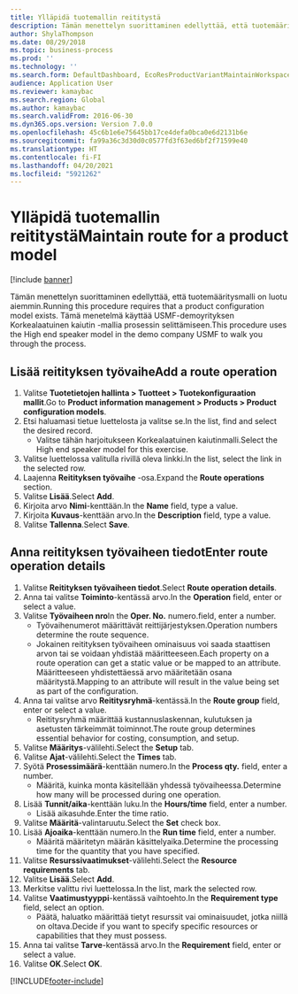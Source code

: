 ```yaml
---
title: Ylläpidä tuotemallin reititystä
description: Tämän menettelyn suorittaminen edellyttää, että tuotemääritysmalli on luotu aiemmin.
author: ShylaThompson
ms.date: 08/29/2018
ms.topic: business-process
ms.prod: ''
ms.technology: ''
ms.search.form: DefaultDashboard, EcoResProductVariantMaintainWorkspace, PCProductConfigurationModelListPage, PCProductConfigurationModelDetails, PCRouteOperationDetails, WrkCtrCapabilityLookUp
audience: Application User
ms.reviewer: kamaybac
ms.search.region: Global
ms.author: kamaybac
ms.search.validFrom: 2016-06-30
ms.dyn365.ops.version: Version 7.0.0
ms.openlocfilehash: 45c6b1e6e75645bb17ce4defa0bca0e6d2131b6e
ms.sourcegitcommit: fa99a36c3d30d0c0577fd3f63ed6bf2f71599e40
ms.translationtype: HT
ms.contentlocale: fi-FI
ms.lasthandoff: 04/20/2021
ms.locfileid: "5921262"
---
```

# <a name="maintain-route-for-a-product-model"></a><span data-ttu-id="e7510-103">Ylläpidä tuotemallin reititystä</span><span class="sxs-lookup"><span data-stu-id="e7510-103">Maintain route for a product model</span></span>

[!include [banner](../../includes/banner.md)]

<span data-ttu-id="e7510-104">Tämän menettelyn suorittaminen edellyttää, että tuotemääritysmalli on luotu aiemmin.</span><span class="sxs-lookup"><span data-stu-id="e7510-104">Running this procedure requires that a product configuration model exists.</span></span> <span data-ttu-id="e7510-105">Tämä menetelmä käyttää USMF-demoyrityksen Korkealaatuinen kaiutin -mallia prosessin selittämiseen.</span><span class="sxs-lookup"><span data-stu-id="e7510-105">This procedure uses the High end speaker model in the demo company USMF to walk you through the process.</span></span>

## <a name="add-a-route-operation"></a><span data-ttu-id="e7510-106">Lisää reitityksen työvaihe</span><span class="sxs-lookup"><span data-stu-id="e7510-106">Add a route operation</span></span>

1. <span data-ttu-id="e7510-107">Valitse **Tuotetietojen hallinta \> Tuotteet \> Tuotekonfiguraation mallit**.</span><span class="sxs-lookup"><span data-stu-id="e7510-107">Go to **Product information management \> Products \> Product configuration models**.</span></span>
1. <span data-ttu-id="e7510-108">Etsi haluamasi tietue luettelosta ja valitse se.</span><span class="sxs-lookup"><span data-stu-id="e7510-108">In the list, find and select the desired record.</span></span>
    * <span data-ttu-id="e7510-109">Valitse tähän harjoitukseen Korkealaatuinen kaiutinmalli.</span><span class="sxs-lookup"><span data-stu-id="e7510-109">Select the High end speaker model for this exercise.</span></span>  
1. <span data-ttu-id="e7510-110">Valitse luettelossa valitulla rivillä oleva linkki.</span><span class="sxs-lookup"><span data-stu-id="e7510-110">In the list, select the link in the selected row.</span></span>
1. <span data-ttu-id="e7510-111">Laajenna **Reitityksen työvaihe** -osa.</span><span class="sxs-lookup"><span data-stu-id="e7510-111">Expand the **Route operations** section.</span></span>
1. <span data-ttu-id="e7510-112">Valitse **Lisää**.</span><span class="sxs-lookup"><span data-stu-id="e7510-112">Select **Add**.</span></span>
1. <span data-ttu-id="e7510-113">Kirjoita arvo **Nimi**-kenttään.</span><span class="sxs-lookup"><span data-stu-id="e7510-113">In the **Name** field, type a value.</span></span>
1. <span data-ttu-id="e7510-114">Kirjoita **Kuvaus**-kenttään arvo.</span><span class="sxs-lookup"><span data-stu-id="e7510-114">In the **Description** field, type a value.</span></span>
1. <span data-ttu-id="e7510-115">Valitse **Tallenna**.</span><span class="sxs-lookup"><span data-stu-id="e7510-115">Select **Save**.</span></span>

## <a name="enter-route-operation-details"></a><span data-ttu-id="e7510-116">Anna reitityksen työvaiheen tiedot</span><span class="sxs-lookup"><span data-stu-id="e7510-116">Enter route operation details</span></span>

1. <span data-ttu-id="e7510-117">Valitse **Reitityksen työvaiheen tiedot**.</span><span class="sxs-lookup"><span data-stu-id="e7510-117">Select **Route operation details**.</span></span>
1. <span data-ttu-id="e7510-118">Anna tai valitse **Toiminto**-kentässä arvo.</span><span class="sxs-lookup"><span data-stu-id="e7510-118">In the **Operation** field, enter or select a value.</span></span>
1. <span data-ttu-id="e7510-119">Valitse **Työvaiheen nro**</span><span class="sxs-lookup"><span data-stu-id="e7510-119">In the **Oper. No.**</span></span> <span data-ttu-id="e7510-120">numero.</span><span class="sxs-lookup"><span data-stu-id="e7510-120">field, enter a number.</span></span>
    * <span data-ttu-id="e7510-121">Työvaihenumerot määrittävät reittijärjestyksen.</span><span class="sxs-lookup"><span data-stu-id="e7510-121">Operation numbers determine the route sequence.</span></span>  
    * <span data-ttu-id="e7510-122">Jokainen reitityksen työvaiheen ominaisuus voi saada staattisen arvon tai se voidaan yhdistää määritteeseen.</span><span class="sxs-lookup"><span data-stu-id="e7510-122">Each property on a route operation can get a static value or be mapped to an attribute.</span></span> <span data-ttu-id="e7510-123">Määritteeseen yhdistettäessä arvo määritetään osana määritystä.</span><span class="sxs-lookup"><span data-stu-id="e7510-123">Mapping to an attribute will result in the value being set as part of the configuration.</span></span>  
1. <span data-ttu-id="e7510-124">Anna tai valitse arvo **Reititysryhmä**-kentässä.</span><span class="sxs-lookup"><span data-stu-id="e7510-124">In the **Route group** field, enter or select a value.</span></span>
    * <span data-ttu-id="e7510-125">Reititysryhmä määrittää kustannuslaskennan, kulutuksen ja asetusten tärkeimmät toiminnot.</span><span class="sxs-lookup"><span data-stu-id="e7510-125">The route group determines essential behavior for costing, consumption, and setup.</span></span>  
1. <span data-ttu-id="e7510-126">Valitse **Määritys**-välilehti.</span><span class="sxs-lookup"><span data-stu-id="e7510-126">Select the **Setup** tab.</span></span>
1. <span data-ttu-id="e7510-127">Valitse **Ajat**-välilehti.</span><span class="sxs-lookup"><span data-stu-id="e7510-127">Select the **Times** tab.</span></span>
1. <span data-ttu-id="e7510-128">Syötä **Prosessimäärä**-kenttään numero.</span><span class="sxs-lookup"><span data-stu-id="e7510-128">In the **Process qty.** field, enter a number.</span></span>
    * <span data-ttu-id="e7510-129">Määritä, kuinka monta käsitellään yhdessä työvaiheessa.</span><span class="sxs-lookup"><span data-stu-id="e7510-129">Determine how many will be processed during one operation.</span></span>  
1. <span data-ttu-id="e7510-130">Lisää **Tunnit/aika**-kenttään luku.</span><span class="sxs-lookup"><span data-stu-id="e7510-130">In the **Hours/time** field, enter a number.</span></span>
    * <span data-ttu-id="e7510-131">Lisää aikasuhde.</span><span class="sxs-lookup"><span data-stu-id="e7510-131">Enter the time ratio.</span></span>  
1. <span data-ttu-id="e7510-132">Valitse **Määritä**-valintaruutu.</span><span class="sxs-lookup"><span data-stu-id="e7510-132">Select the **Set** check box.</span></span>
1. <span data-ttu-id="e7510-133">Lisää **Ajoaika**-kenttään numero.</span><span class="sxs-lookup"><span data-stu-id="e7510-133">In the **Run time** field, enter a number.</span></span>
    * <span data-ttu-id="e7510-134">Määritä määritetyn määrän käsittelyaika.</span><span class="sxs-lookup"><span data-stu-id="e7510-134">Determine the processing time for the quantity that you have specified.</span></span>  
1. <span data-ttu-id="e7510-135">Valitse **Resurssivaatimukset**-välilehti.</span><span class="sxs-lookup"><span data-stu-id="e7510-135">Select the **Resource requirements** tab.</span></span>
1. <span data-ttu-id="e7510-136">Valitse **Lisää**.</span><span class="sxs-lookup"><span data-stu-id="e7510-136">Select **Add**.</span></span>
1. <span data-ttu-id="e7510-137">Merkitse valittu rivi luettelossa.</span><span class="sxs-lookup"><span data-stu-id="e7510-137">In the list, mark the selected row.</span></span>
1. <span data-ttu-id="e7510-138">Valitse **Vaatimustyyppi**-kentässä vaihtoehto.</span><span class="sxs-lookup"><span data-stu-id="e7510-138">In the **Requirement type** field, select an option.</span></span>
    * <span data-ttu-id="e7510-139">Päätä, haluatko määrittää tietyt resurssit vai ominaisuudet, jotka niillä on oltava.</span><span class="sxs-lookup"><span data-stu-id="e7510-139">Decide if you want to specify specific resources or capabilities that they must possess.</span></span>  
1. <span data-ttu-id="e7510-140">Anna tai valitse **Tarve**-kentässä arvo.</span><span class="sxs-lookup"><span data-stu-id="e7510-140">In the **Requirement** field, enter or select a value.</span></span>
1. <span data-ttu-id="e7510-141">Valitse **OK**.</span><span class="sxs-lookup"><span data-stu-id="e7510-141">Select **OK**.</span></span>



[!INCLUDE[footer-include](../../../includes/footer-banner.md)]